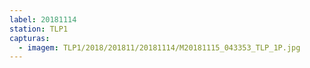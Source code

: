 ```yaml
---
label: 20181114
station: TLP1
capturas:
  - imagem: TLP1/2018/201811/20181114/M20181115_043353_TLP_1P.jpg
---
```

